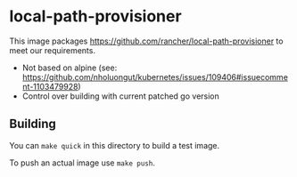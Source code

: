 # local-path-provisioner

This image packages https://github.com/rancher/local-path-provisioner to meet
our requirements.

- Not based on alpine (see: https://github.com/nholuongut/kubernetes/issues/109406#issuecomment-1103479928)
- Control over building with current patched go version

## Building

You can `make quick` in this directory to build a test image.

To push an actual image use `make push`.
